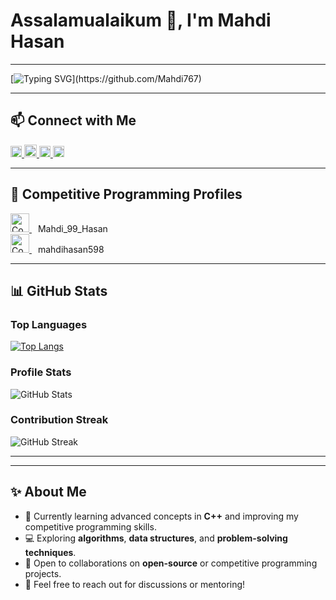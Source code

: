# **Assalamualaikum 👋, I'm Mahdi Hasan**

---

[![Typing SVG](https://readme-typing-svg.demolab.com?font=Fira+Code&weight=500&size=20&pause=1000&color=1F75FE&width=700&lines=Welcome+to+my+GitHub+profile!+;I'm+a+%E2%9A%99%EF%B8%8F+passionate+competitive+programmer;Aspiring+developer+and+advocate+for+continuous+learning.;I+enjoy+solving+logical+and+mathematical+problems.;Working+on+meaningful+projects!)](https://github.com/Mahdi767)

---

## 📫 **Connect with Me**

<a href="mailto:mehedi49891@gmail.com" target="_blank">
    <img src="https://upload.wikimedia.org/wikipedia/commons/7/7e/Gmail_icon_%282020%29.svg" alt="Gmail" height="18">
</a>  
<a href="https://github.com/Mahdi767" target="_blank">
    <img src="https://cdn.jsdelivr.net/npm/simple-icons@3.0.1/icons/github.svg" alt="GitHub" height="20">
</a> 

<a href="https://www.facebook.com/Mahdi767" target="_blank">
    <img src="https://upload.wikimedia.org/wikipedia/commons/5/51/Facebook_f_logo_%282019%29.svg" alt="Facebook" height="18">
</a> 

<a href="https://www.youtube.com/channel/Islamic_shortd330" target="_blank">
    <img src="https://upload.wikimedia.org/wikipedia/commons/4/42/YouTube_icon_%282013-2017%29.png" alt="YouTube" height="18">
</a> 

---

## 🌟 **Competitive Programming Profiles**

<a href="https://codeforces.com/profile/Mahdi_99_Hasan" target="_blank">
    <img src="https://upload.wikimedia.org/wikipedia/commons/1/19/Codeforces_logo.svg" alt="Codeforces" height="30">
</a>
<span style="margin-left: 10px;">Mahdi_99_Hasan</span>

<br>

<a href="https://www.codechef.com/users/mahdihasan598" target="_blank">
    <img src="https://cdn.codechef.com/sites/all/themes/abessive/images/logo.png" alt="CodeChef" height="30">
</a>
<span style="margin-left: 10px;">mahdihasan598</span>
 

---

## 📊 **GitHub Stats**

### **Top Languages**  
[![Top Langs](https://github-readme-stats.vercel.app/api/top-langs/?username=Mahdi767&layout=compact&langs_count=6&hide=html,css&theme=radical)](https://github.com/anuraghazra/github-readme-stats)

### **Profile Stats**  
![GitHub Stats](https://github-readme-stats.vercel.app/api?username=Mahdi767&show_icons=true&count_private=true&theme=radical)

### **Contribution Streak**  
![GitHub Streak](https://streak-stats.demolab.com/?user=Mahdi767&theme=radical)

---


---

## ✨ **About Me**

- 🌱 Currently learning advanced concepts in **C++** and improving my competitive programming skills.  
- 💻 Exploring **algorithms**, **data structures**, and **problem-solving techniques**.  
- 📖 Open to collaborations on **open-source** or competitive programming projects.  
- 💬 Feel free to reach out for discussions or mentoring!
